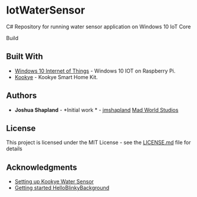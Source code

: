 # IotWaterSensor
C# Repository for running water sensor application on Windows 10 IoT Core

Build 

## Built With

* [Windows 10 Internet of Things](https://developer.microsoft.com/en-us/windows/iot) - Windows 10 IOT on Raspberry Pi.
* [Kookye](http://kookye.com/kookye-categories/diy-kit/) - Kookye Smart Home Kit.

## Authors

* **Joshua Shapland** - *Initial work * - [jmshapland](https://github.com/zoint) [Mad World Studios](http://madworldstudios.com/)

## License

This project is licensed under the MIT License - see the [LICENSE.md](LICENSE.md) file for details

## Acknowledgments

* [Setting up Kookye Water Sensor](http://kookye.com/2017/06/01/%e5%9f%ba%e4%ba%8e%e6%a0%91%e8%8e%93%e6%b4%be%e7%9a%84%e6%b0%b4%e4%bd%8d%e6%ba%a2%e5%87%ba%e6%a3%80%e6%b5%8b%e5%99%a8/)
* [Getting started HelloBlinkyBackground](https://github.com/Microsoft/Windows-iotcore-samples/tree/develop/Samples/HelloBlinkyBackground)

